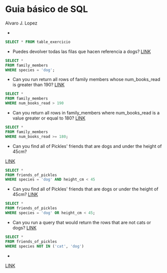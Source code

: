 
# Guia básico de SQL

Alvaro J. Lopez

* 


```sql
SELECT * FROM table_exercicio

```

* Puedes devolver todas las filas que hacen referencia a dogs? 
[LINK](https://www.sql-easy.com/es/tutorial/#!where_equals)

```sql
SELECT * 
FROM family_members
WHERE species = 'dog';

```

* Can you run return all rows of family members whose num_books_read is greater than 190?
[LINK](https://www.sql-easy.com/es/tutorial/#!where_greater_than)

```sql
SELECT *
FROM family_members
WHERE num_books_read > 190
```

* Can you return all rows in family_members where num_books_read is a value greater or equal to 180?
[LINK](https://www.sql-easy.com/es/tutorial/#!where_greater_than_or_equal)

```sql
SELECT *
FROM family_members
WHERE num_books_read >= 180;
```

* Can you find all of Pickles' friends that are dogs and under the height of 45cm?

[LINK](https://www.sql-easy.com/es/tutorial/#!and)

```sql
SELECT * 
FROM friends_of_pickles
WHERE species = 'dog' AND height_cm < 45
```

* Can you find all of Pickles' friends that are dogs or under the height of 45cm?
[LINK](https://www.sql-easy.com/es/tutorial/#!or)

```sql
SELECT * 
FROM friends_of_pickles
WHERE species = 'dog' OR height_cm < 45;
```

* Can you run a query that would return the rows that are not cats or dogs?
[LINK](https://www.sql-easy.com/es/tutorial/#!in)

```sql
SELECT * 
FROM friends_of_pickles
WHERE species NOT IN ('cat', 'dog')
```

* 
[LINK](https://www.sql-easy.com/es/tutorial/#!distinct)

